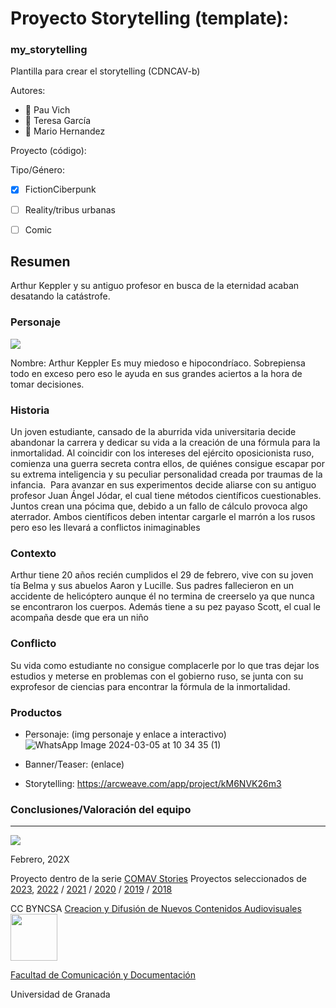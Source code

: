 
# Proyecto Storytelling (template): 
### my_storytelling
Plantilla para crear el storytelling (CDNCAV-b)

Autores:  
<!---
Incluir lista de personas del grupo 
Se puede añadir enlace a página personal de github o lo que se quiera...(optativo)
-->

- :man: Pau Vich
- :woman: Teresa García
- :man: Mario Hernandez 


Proyecto (código): 

Tipo/Género:  
- [x] FictionCiberpunk  
- [ ] Reality/tribus urbanas  
- [ ] Comic



## Resumen
Arthur Keppler y su antiguo profesor en busca de la eternidad acaban desatando la catástrofe.

### Personaje

![](img-nobody.png)

Nombre: Arthur Keppler
Es muy miedoso e hipocondríaco. Sobrepiensa todo en exceso pero eso le ayuda en sus grandes aciertos a la hora de tomar decisiones.

### Historia
Un joven estudiante, cansado de la aburrida vida universitaria decide abandonar la carrera y dedicar su vida a la creación de una fórmula para la inmortalidad. Al coincidir con los intereses del ejército oposicionista ruso, comienza una guerra secreta contra ellos, de quiénes consigue escapar por su extrema inteligencia y su peculiar personalidad creada por traumas de la infancia.  Para avanzar en sus experimentos decide aliarse con su antiguo profesor Juan Ángel Jódar, el cual tiene métodos científicos cuestionables. Juntos crean una pócima que, debido a un fallo de cálculo provoca algo aterrador. Ambos científicos deben intentar cargarle el marrón a los rusos pero eso les llevará a conflictos inimaginables

### Contexto
Arthur tiene 20 años recién cumplidos el 29 de febrero, vive con su joven tía Belma y sus abuelos
Aaron y Lucille. Sus padres fallecieron en un accidente de helicóptero aunque él no termina de creerselo ya que nunca se encontraron los cuerpos. Además tiene a su pez payaso Scott, el cual le acompaña desde que era un niño

### Conflicto 
 Su vida como estudiante no consigue complacerle por lo que tras dejar los estudios y meterse en problemas con el gobierno ruso, se junta con su exprofesor de ciencias para encontrar la fórmula de la inmortalidad.


### Productos

- Personaje: (img personaje y enlace a interactivo) 
![WhatsApp Image 2024-03-05 at 10 34 35 (1)](https://github.com/pauvich2/arthur-keppler/assets/163114157/ced7b28d-249e-4c45-a2a9-03e7d2dc16d5)


- Banner/Teaser:  (enlace) 


- Storytelling: https://arcweave.com/app/project/kM6NVK26m3  




### Conclusiones/Valoración del equipo

------
![](https://upload.wikimedia.org/wikipedia/commons/thumb/6/62/CC-BY-SA-Andere_Wikis_%28v%29.svg/200px-CC-BY-SA-Andere_Wikis_%28v%29.svg.png)




<!---
Lista completa de emojis de markDown - https://gist.github.com/rxaviers/7360908) 
-->



Febrero, 202X

Proyecto dentro de la serie [COMAV Stories](https://github.com/mgea/storytelling/blob/master/What_is_a_digital_storytelling.md) 
Proyectos seleccionados de [2023](https://github.com/mgea/storytelling/tree/master/2023), [2022](https://github.com/mgea/storytelling/blob/master/2022/readme.md) / [2021](https://github.com/mgea/storytelling/blob/master/2021/readme.md) / [2020](https://github.com/mgea/storytelling/blob/master/2020/readme.md)  / 
[2019](https://github.com/mgea/storytelling/blob/master/2019/readme.md) / [2018](https://github.com/mgea/storytelling/blob/master/2018/readme.md) 

CC BYNCSA  [Creacion y Difusión de Nuevos Contenidos Audiovisuales](http://utopolis.ugr.es/medialab)
<img src="https://mirrors.creativecommons.org/presskit/buttons/88x31/png/by-nc-sa.png"  width="75" > 

[Facultad de Comunicación y Documentación](http://fcd.ugr.es)

Universidad de Granada
